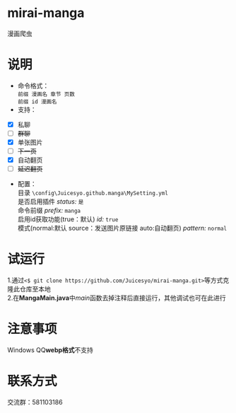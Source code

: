 # mirai-manga
漫画爬虫
# 说明
* 命令格式：  
`前缀 漫画名 章节 页数`  
`前缀 id 漫画名`
* 支持：  
- [x] 私聊
- [ ] ~~群聊~~
- [x] 单张图片
- [ ] ~~下一页~~
- [X] 自动翻页
- [ ] ~~延迟翻页~~
* 配置：  
目录 `\config\Juicesyo.github.manga\MySetting.yml`  
    是否启用插件  *status:* `是`  
    命令前缀  *prefix:* `manga `   
	启用id获取功能(true：默认)  *id:* `true`  
    模式(normal:默认 source：发送图片原链接 auto:自动翻页)  *pattern:* `normal`  
# 试运行
1.通过`<$ git clone https://github.com/Juicesyo/mirai-manga.git>`等方式克隆此仓库至本地  
2.在**MangaMain.java**中*main*函数去掉注释后直接运行，其他调试也可在此进行
# 注意事项
Windows QQ**webp格式**不支持  
# 联系方式
交流群：581103186
